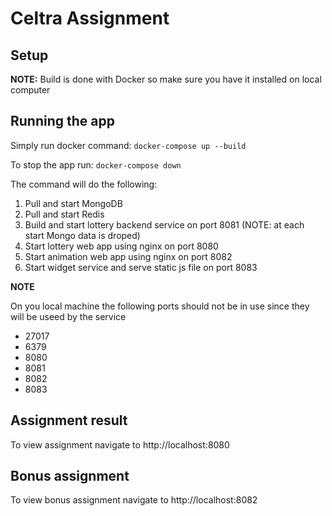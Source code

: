 # Celtra Assignment

## Setup

**NOTE:** Build is done with Docker so make sure you have it installed on local computer

## Running the app

Simply run docker command:
`docker-compose up --build`

To stop the app run:
`docker-compose down`

The command will do the following:

1. Pull and start MongoDB
2. Pull and start Redis
3. Build and start lottery backend service on port 8081 (NOTE: at each start Mongo data is droped)
4. Start lottery web app using nginx on port 8080
5. Start animation web app using nginx on port 8082
6. Start widget service and serve static js file on port 8083

**NOTE**

On you local machine the following ports should not be in use since they will be useed by the service
- 27017
- 6379
- 8080
- 8081
- 8082
- 8083

## Assignment result

To view assignment navigate to http://localhost:8080

## Bonus assignment

To view bonus assignment navigate to http://localhost:8082
